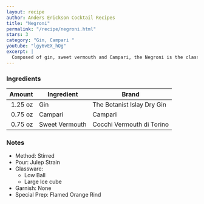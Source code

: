 ```yaml
---
layout: recipe
author: Anders Erickson Cocktail Recipes
title: "Negroni"
permalink: "/recipe/negroni.html"
stars: 3
category: "Gin, Campari "
youtube: "lgy6vEX_hQg"
excerpt: |
  Composed of gin, sweet vermouth and Campari, the Negroni is the classic three-ingredient cocktail you should absolutely master.
---
```


### Ingredients

|  Amount | Ingredient     | Brand                      |
| ------: | -------------- | -------------------------- |
| 1.25 oz | Gin            | The Botanist Islay Dry Gin |
| 0.75 oz | Campari        | Campari                    |
| 0.75 oz | Sweet Vermouth | Cocchi Vermouth di Torino  |

### Notes

- Method: Stirred
- Pour: Julep Strain
- Glassware:
  - Low Ball
  - Large Ice cube
- Garnish: None
- Special Prep: Flamed Orange Rind
